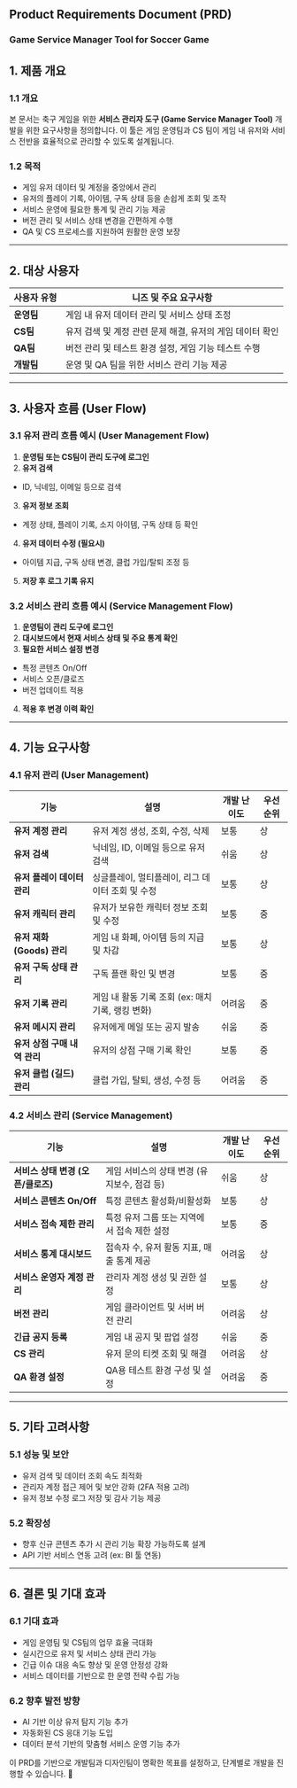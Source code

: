 ## **Product Requirements Document (PRD)**

### **Game Service Manager Tool for Soccer Game**

## **1\. 제품 개요**

### **1.1 개요**

본 문서는 축구 게임을 위한 **서비스 관리자 도구 (Game Service Manager Tool)** 개발을 위한 요구사항을 정의합니다. 이 툴은 게임 운영팀과 CS 팀이 게임 내 유저와 서비스 전반을 효율적으로 관리할 수 있도록 설계됩니다.

### **1.2 목적**

- 게임 유저 데이터 및 계정을 중앙에서 관리
- 유저의 플레이 기록, 아이템, 구독 상태 등을 손쉽게 조회 및 조작
- 서비스 운영에 필요한 통계 및 관리 기능 제공
- 버전 관리 및 서비스 상태 변경을 간편하게 수행
- QA 및 CS 프로세스를 지원하여 원활한 운영 보장

---

## **2\. 대상 사용자**

| 사용자 유형 | 니즈 및 주요 요구사항 |
| --- | --- |
| **운영팀** | 게임 내 유저 데이터 관리 및 서비스 상태 조정 |
| **CS팀** | 유저 검색 및 계정 관련 문제 해결, 유저의 게임 데이터 확인 |
| **QA팀** | 버전 관리 및 테스트 환경 설정, 게임 기능 테스트 수행 |
| **개발팀** | 운영 및 QA 팀을 위한 서비스 관리 기능 제공 |

---

## **3\. 사용자 흐름 (User Flow)**

### **3.1 유저 관리 흐름 예시 (User Management Flow)**

1. **운영팀 또는 CS팀이 관리 도구에 로그인**
2. **유저 검색**
- ID, 닉네임, 이메일 등으로 검색
3. **유저 정보 조회**
- 계정 상태, 플레이 기록, 소지 아이템, 구독 상태 등 확인
4. **유저 데이터 수정 (필요시)**
- 아이템 지급, 구독 상태 변경, 클럽 가입/탈퇴 조정 등
5. **저장 후 로그 기록 유지**

### **3.2 서비스 관리 흐름 예시 (Service Management Flow)**

1. **운영팀이 관리 도구에 로그인**
2. **대시보드에서 현재 서비스 상태 및 주요 통계 확인**
3. **필요한 서비스 설정 변경**
- 특정 콘텐츠 On/Off
- 서비스 오픈/클로즈
- 버전 업데이트 적용
4. **적용 후 변경 이력 확인**

---

## **4\. 기능 요구사항**

### **4.1 유저 관리 (User Management)**

| 기능 | 설명 | 개발 난이도 | 우선순위 |
| --- | --- | --- | --- |
| **유저 계정 관리** | 유저 계정 생성, 조회, 수정, 삭제 | 보통 | 상 |
| **유저 검색** | 닉네임, ID, 이메일 등으로 유저 검색 | 쉬움 | 상 |
| **유저 플레이 데이터 관리** | 싱글플레이, 멀티플레이, 리그 데이터 조회 및 수정 | 보통 | 상 |
| **유저 캐릭터 관리** | 유저가 보유한 캐릭터 정보 조회 및 수정 | 보통 | 중 |
| **유저 재화 (Goods) 관리** | 게임 내 화폐, 아이템 등의 지급 및 차감 | 보통 | 상 |
| **유저 구독 상태 관리** | 구독 플랜 확인 및 변경 | 보통 | 중 |
| **유저 기록 관리** | 게임 내 활동 기록 조회 (ex: 매치 기록, 랭킹 변화) | 어려움 | 중 |
| **유저 메시지 관리** | 유저에게 메일 또는 공지 발송 | 쉬움 | 중 |
| **유저 상점 구매 내역 관리** | 유저의 상점 구매 기록 확인 | 보통 | 중 |
| **유저 클럽 (길드) 관리** | 클럽 가입, 탈퇴, 생성, 수정 등 | 어려움 | 중 |

### **4.2 서비스 관리 (Service Management)**

| 기능 | 설명 | 개발 난이도 | 우선순위 |
| --- | --- | --- | --- |
| **서비스 상태 변경 (오픈/클로즈)** | 게임 서비스의 상태 변경 (유지보수, 점검 등) | 쉬움 | 상 |
| **서비스 콘텐츠 On/Off** | 특정 콘텐츠 활성화/비활성화 | 보통 | 상 |
| **서비스 접속 제한 관리** | 특정 유저 그룹 또는 지역에서 접속 제한 설정 | 보통 | 중 |
| **서비스 통계 대시보드** | 접속자 수, 유저 활동 지표, 매출 통계 제공 | 어려움 | 상 |
| **서비스 운영자 계정 관리** | 관리자 계정 생성 및 권한 설정 | 보통 | 상 |
| **버전 관리** | 게임 클라이언트 및 서버 버전 관리 | 어려움 | 상 |
| **긴급 공지 등록** | 게임 내 공지 및 팝업 설정 | 쉬움 | 중 |
| **CS 관리** | 유저 문의 티켓 조회 및 해결 | 어려움 | 상 |
| **QA 환경 설정** | QA용 테스트 환경 구성 및 설정 | 어려움 | 중 |

---

## **5\. 기타 고려사항**

### **5.1 성능 및 보안**

- 유저 검색 및 데이터 조회 속도 최적화
- 관리자 계정 접근 제어 및 보안 강화 (2FA 적용 고려)
- 유저 정보 수정 로그 저장 및 감사 기능 제공

### **5.2 확장성**

- 향후 신규 콘텐츠 추가 시 관리 기능 확장 가능하도록 설계
- API 기반 서비스 연동 고려 (ex: BI 툴 연동)

---

## **6\. 결론 및 기대 효과**

### **6.1 기대 효과**

- 게임 운영팀 및 CS팀의 업무 효율 극대화
- 실시간으로 유저 및 서비스 상태 관리 가능
- 긴급 이슈 대응 속도 향상 및 운영 안정성 강화
- 서비스 데이터를 기반으로 한 운영 전략 수립 가능

### **6.2 향후 발전 방향**

- AI 기반 이상 유저 탐지 기능 추가
- 자동화된 CS 응대 기능 도입
- 데이터 분석 기반의 맞춤형 서비스 운영 기능 추가

이 PRD를 기반으로 개발팀과 디자인팀이 명확한 목표를 설정하고, 단계별로 개발을 진행할 수 있습니다. 🚀